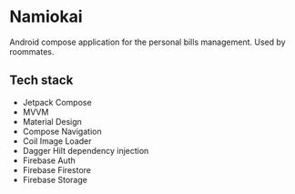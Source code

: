 # Namiokai

Android compose application for the personal bills management. Used by roommates.

## Tech stack

- Jetpack Compose
- MVVM
- Material Design
- Compose Navigation
- Coil Image Loader
- Dagger Hilt dependency injection
- Firebase Auth
- Firebase Firestore
- Firebase Storage
